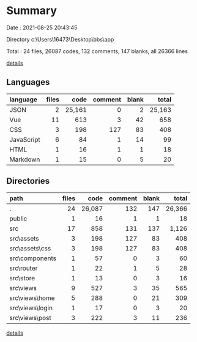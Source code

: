 # Summary

Date : 2021-08-25 20:43:45

Directory c:\Users\16473\Desktop\bbs\app

Total : 24 files,  26087 codes, 132 comments, 147 blanks, all 26366 lines

[details](details.md)

## Languages
| language | files | code | comment | blank | total |
| :--- | ---: | ---: | ---: | ---: | ---: |
| JSON | 2 | 25,161 | 0 | 2 | 25,163 |
| Vue | 11 | 613 | 3 | 42 | 658 |
| CSS | 3 | 198 | 127 | 83 | 408 |
| JavaScript | 6 | 84 | 1 | 14 | 99 |
| HTML | 1 | 16 | 1 | 1 | 18 |
| Markdown | 1 | 15 | 0 | 5 | 20 |

## Directories
| path | files | code | comment | blank | total |
| :--- | ---: | ---: | ---: | ---: | ---: |
| . | 24 | 26,087 | 132 | 147 | 26,366 |
| public | 1 | 16 | 1 | 1 | 18 |
| src | 17 | 858 | 131 | 137 | 1,126 |
| src\assets | 3 | 198 | 127 | 83 | 408 |
| src\assets\css | 3 | 198 | 127 | 83 | 408 |
| src\components | 1 | 57 | 0 | 3 | 60 |
| src\router | 1 | 22 | 1 | 5 | 28 |
| src\store | 1 | 13 | 0 | 3 | 16 |
| src\views | 9 | 527 | 3 | 35 | 565 |
| src\views\home | 5 | 288 | 0 | 21 | 309 |
| src\views\login | 1 | 17 | 0 | 3 | 20 |
| src\views\post | 3 | 222 | 3 | 11 | 236 |

[details](details.md)